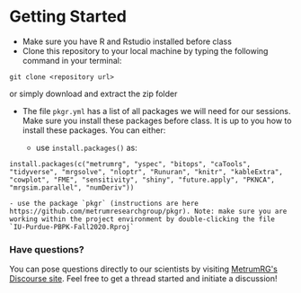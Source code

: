 # Getting Started

- Make sure you have R and Rstudio installed before class
- Clone this repository to your local machine by typing the following command in your terminal:
```
git clone <repository url>
```
or simply download and extract the zip folder

- The file `pkgr.yml` has a list of all packages we will need for our sessions. Make sure you install these packages before class. It is up to you how to install these packages. You can either:

    - use `install.packages()` as:
```
install.packages(c("metrumrg", "yspec", "bitops", "caTools", "tidyverse", "mrgsolve", "nloptr", "Runuran", "knitr", "kableExtra", "cowplot", "FME", "sensitivity", "shiny", "future.apply", "PKNCA", "mrgsim.parallel", "numDeriv"))
```

    - use the package `pkgr` (instructions are here https://github.com/metrumresearchgroup/pkgr). Note: make sure you are working within the project environment by double-clicking the file `IU-Purdue-PBPK-Fall2020.Rproj` 


### Have questions?

You can pose questions directly to our scientists by visiting [MetrumRG's Discourse site](https://www.metrumrg.community/).  Feel free to get a thread started and initiate a discussion!
